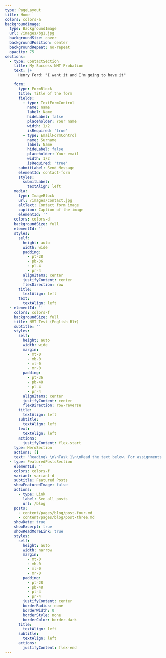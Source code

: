 ```yaml
---
type: PageLayout
title: Home
colors: colors-a
backgroundImage:
  type: BackgroundImage
  url: /images/bg1.jpg
  backgroundSize: cover
  backgroundPosition: center
  backgroundRepeat: no-repeat
  opacity: 75
sections:
  - type: ContactSection
    title: My Success NMT Probation
    text: |+
      Henry Ford: "I want it and I'm going to have it"

    form:
      type: FormBlock
      title: Title of the form
      fields:
        - type: TextFormControl
          name: name
          label: Name
          hideLabel: false
          placeholder: Your name
          width: 1/2
          isRequired: 'true'
        - type: EmailFormControl
          name: Surname
          label: Name
          hideLabel: false
          placeholder: Your email
          width: 1/2
          isRequired: 'true'
      submitLabel: Send Message
      elementId: contact-form
      styles:
        submitLabel:
          textAlign: left
    media:
      type: ImageBlock
      url: /images/contact.jpg
      altText: Contact form image
      caption: Caption of the image
      elementId: ''
    colors: colors-d
    backgroundSize: full
    elementId: ''
    styles:
      self:
        height: auto
        width: wide
        padding:
          - pt-28
          - pb-36
          - pl-4
          - pr-4
        alignItems: center
        justifyContent: center
        flexDirection: row
      title:
        textAlign: left
      text:
        textAlign: left
  - elementId: ''
    colors: colors-f
    backgroundSize: full
    title: NMT Test (English B1+)
    subtitle: ''
    styles:
      self:
        height: auto
        width: wide
        margin:
          - mt-0
          - mb-0
          - ml-0
          - mr-0
        padding:
          - pt-36
          - pb-48
          - pl-4
          - pr-4
        alignItems: center
        justifyContent: center
        flexDirection: row-reverse
      title:
        textAlign: left
      subtitle:
        textAlign: left
      text:
        textAlign: left
      actions:
        justifyContent: flex-start
    type: HeroSection
    actions: []
    text: "Reading\_\n\nTask 1\n\nRead the text below. For assignments (1-5) choose the correct answer (A, B, C, D).\n\nEUTHANASIA\n\nThe word euthanasia is of Greek origin and literally means 'a good death.' The American Heritage Dictionary defines it as 'the act of killing a person painlessly for reasons of mercy.' Such killing can be done through active means, such as administering a lethal injection, or by passive means, such as withholding medical care or food and water.\n\nIn recent years in the United States, there have been numerous cases of active euthanasia in the news. They usually involve the deliberate killing of ill or incapacitated persons by relatives or friends who plead that they can no longer bear or see their loved ones suffer. Although such killings are a crime, the perpetrators are often dealt with leniently by the legal system, and the media portrays them as compassionate heroes who take personal risks to save another from unbearable suffering.\n\nThe seeming acceptance of active forms of euthanasia is alarming, but we face a bigger, more insidious threat from passive forms of euthanasia. Every year, in hospitals and nursing homes around the country, there are growing numbers of documented deaths caused by caregivers withholding life-sustaining care, including food and water, from vulnerable patients who cannot speak for themselves.\n\nWhile it is illegal to kill someone directly, for example with a gun or knife, in many cases the law has put its stamp of approval on causing death by omitting needed care. Further, many states have 'living will' laws designed to protect those who withhold treatment, and there have been numerous court rulings which have approved of patients being denied care and even starved and dehydrated to death.\n\nBecause such deaths occur quietly within the confines of hospitals and nursing homes, they can be kept hidden from the public. Most euthanasia victims are old or very ill, so their deaths might be attributed to a cause other than the denial of care that really killed them. Further, it is often relatives of the patient who request that care be withheld. In one court case, the court held that decisions to withhold life-sustaining care may be made not only by close family members but also by a number of third parties, and that such decisions need not be reviewed by the judicial system if there is no disagreement between decision makers and medical staff. The court went so far as to rule that a nursing home may not refuse to participate in the fatal withdrawal of food and water from an incompetent patient!\n\n'Extraordinary' or 'heroic' treatment need not be used when the chance for recovery is poor and medical intervention would serve only to prolong the dying process. But to deny customary and reasonable care or to deliberately starve or dehydrate someone because he or she is very old or very ill should not be permitted. Most of the cases coming before the courts do not involve withholding heroic measures from imminently dying people, but they seek approval for denying basic care, such as administration of food and water, to people who are not elderly or terminally ill, but who are permanently incapacitated. These people could be expected to live indefinitely, though in an impaired state, if they were given food and water and minimal treatment.\n\nNo one has the right to judge that another's life is not worth living. The basic right ot life should not be abridged because someone decides that someone else's quality of life is too low. If we base the right to life on quality of life standards, there is no logical place to draw the line.\n\nSo, we must foster more positive attitudes towards people with serious and incapacitating illnesses and conditions. Despite the ravages of their diseases, they are still our fellow with serious and incapacitating illnesses human beings and deserve our care and respect.\n\n1.\_\n\nThe term euthanasia means ...\n\nA new medicine from cancer.\n\nB an injection administration\n\nC an act of painless killing carried out for reasons\_ \_ \_ of mercy\n\nD a request that care be withheld\n\n2\\.\n\nIn many cases of euthanasia the US legal system.\n\nA is supportive and approving of euthanasia\n\nB disapproves the cases of euthanasia\_\n\nC considers the cases of euthanasia to be a crime\n\nD does not support euthanasia\n\n3.\_\n\nDeaths of euthanasia victims can be attributed to causes other than the denial of care because they are ...\_\n\nA of elderly age or very ill\n\nB permanently incapacitated\n\nC terminally ill\n\nD in an impaired state\n\n4.\_\n\nMost of the cases coming before the courts ...\n\nA involve withholding measures from dying people\n\nB seek approval for denying customary and reasonable care\n\nC protect people from those who consider their lives meaningless\n\nD judge that another's life is not worth living\n\n5\\.\n\nTo protect vulnerable patients we must . . .\n\nA deny basic care\n\nB foster more positive attitudes towards them\n\nC withhold treatment and life-sustaining care such as food and water\_\n\nD prolong the dying process\n\nTask 2\n\nRead the text below. Match choices (A-G) to (6-10). There are two choices you do not need to use.\n\nTHE MOST DIFFICULT LANGUAGE IN THE WORLD\n\n(6)\n\nPeople often ask which the most difficult language to learn is, and it is not easy to answer because there are many factors to take into consideration. Firstly, in a first language the differences are unimportant as people learn their mother tongue naturally, so the question of how hard a language is or learn is only relevant when learning a second language.\n\n(7)\n\nA native speaker of Spanish, for example, will find Portuguese much easier to learn than a native speaker of Chinese, because Portuguese is very similar to Spanish, while Chinese is very different, so the first language can affect learning the second language. The greater the differences between the second language and our first one, the harder it will be for most people to learn. Many people answer that Chinese is the hardest language to learn, possibly influenced by the thought of learning the Chinese writing system, and the pronunciation of Chinese does appear to be very difficult for many foreign learners. However, for Japanese speakers, who already use Chinese characters in their own language, learning writing will be less difficult than for speakers of languages using the Roman alphabet.\n\n(8)\n\nSome people seem to learn languages readily, while others find it very difficult. Teachers and the circumstances in which the language is learnt also play an important role, as well as each learner's motivation for learning. If people learn a language because they need to use it professionally, they often learn it faster than people studying a language that has no direct use in their everyday life.\n\n(9)\n\nApparently, British diplomats and other embassy staff have found that the second hardest language is Japanese, which will probably come as no surprise to many, but the language that they have found to be the most problematic is Hungarian, which has 35 cases of a noun. This does not mean that Hungarian is the hardest language to learn for everyone, but it causes British diplomatic personnel, who are generally used to learning languages, the most difficulty. In the case of Hungarian for British learners, it is not a question of the writing system, which uses a similar alphabet, but the grammatical complexity.\n\n(10)\n\nDifferent cultures and individuals from those cultures will find different languages more difficult. No language is easy to learn well, though languages which are related to our first language are easier. Learning a completely different writing system is a huge challenge, but that does not necessarily make a language more difficult than another one. In the end, it is impossible to say what language is the most difficult language in the world.\n\nA It is important to learn foreign languages\n\nB Hungarian causes a lot of difficulties in learning\n\nC People learn their mother tongue naturally\n\nD No language is easy to learn well\n\nE The first language can affect learning the second language\_\n\nF Learner's motivation for learning plays an important role\n\nG Portuguese is definitely easier than Chinese\n\n6\\.\n\n7\\.\n\n8\\.\n\n9\\.\n\n10\\.\n\nTask 3\n\nRead the text below. Choose the correct letter, A, B, C or D.\n\nPlastic is no longer fantastic\n\nA\n\nIn 2017, Carlos Ferrando, a Spanish engineer-turned-entrepreneur, saw a piece of art in a museum that profoundly affected him. 'What Lies Under', a photographic composition by Indonesian digital artist Ferdi Rizkiyanto, shows a child crouching by the edge of the ocean and 'lifting up' a wave, to reveal a cluster of assorted plastic waste, from polyethylene bags to water bottles. The artwork, designed to raise public awareness, left Ferrando angry - and fuelled with entrepreneurial ideas.\n\nB\n\nFerrando runs a Spanish-based design company, Closca, that produces an ingenious foldable bicycle helmet. But he has now also designed a stylish glass water bottle with a stretchy silicone strap and magnetic closure mechanism that means it can be attached to almost anything, from a bike to a bag to a pushchair handle. The product comes with an app that tells people where they can fill their bottles with water for free.\n\nC\n\nThe intention is to persuade people to stop buying water in plastic bottles, thus saving consumers money and reducing the plastic waste piling up in our oceans. 'Bottled water is now a $100 billion business, and 81 percent of the bottles are\n\nnot recycled. It's a complete waste - water is only 1.5 percent of the price of the bottle!' Ferrando cries. Indeed, environmentalists estimate that by 2050 there will be more plastic in our oceans than fish and that's mainly down to such bottles. We are trying to create a sense that being environmentally sophisticated is a status symbol,' he adds. 'We want people to clip their bottles onto what they are wearing, to show that they are recycling - and to look cool.'\n\nD\n\nFerrando's story is fascinating because ti seems like an indicator of something unexpected. Three decades ago, conspicuous consumption - the purchase of luxuries, such as handbags, shoes, cars, etc. on a lavish scale - heightened people's social status. Indeed, the closing decades of the 20th century were a time when ti seemed that anything could be turned into a commodity. Hence the fact that water became a consumer item, sold ni plastic bottles, instead of just emerging, for free, from a tap.\n\nE\n\nToday, though, conspicuous extravagance no longer seems desirable among consumers. Now, recycling is fashionable -as is cycling rather than driving. Plastic water bottles have become so common that they do not command status; instead, what many millennials - young people born ni the late 20th century - prefer to post on social media are 'real' (refillable) bottles or even the once widespread Thermos bottles. Some teenagers currently think that these stainless-steel vacuum-insulated water bottles that are coming back onto the market are ultra 'cool'; never mind the fact that they feel oddly out-of-date to anyone over the age of 40 or that teenagers in the 1970s would have avoided ever being seen with one.\n\nF\n\nIt is uncertain whether Closca will succeed in its goal. Although its foldable bike helmet is available in some outlets in New York, including the Museum of Modern Art, it can be very hard for any design entrepreneur to really take off in the\n\nglobal mass market, though not as hard as it might have been in the past. if an entrepreneur had wanted to fund a smart invention a few decades ago, he or she would have had to either raise a bank loan, borrow money from a family member or use a credit card. Things have moved on slightly since then.\n\nG\n\n\_Entrepreneurs are still using the last two options, but some are also tapping into\n\nthe ever-growing pot of money that is becoming available in the management world for 'corporate social responsibility' (CSR) investments. And then there are other options for those who wish to raise money straight away. Ferrando posted details about his water-bottle venture on a large, recognised platform for funding creative projects. He appealed for people to donate $30,000 of seed money - the money he needed to get his project going - and promised to give a bottle of anyone who provided more than $39 in 'donations'. If he received the funds, he stated that the company would produce bottles in grey and white; if $60,000 was raised, a multicoloured one would be made. Using this approach, none of the donors has a stake in his idea, nor does he have any debt. Instead, it is almost a pre-sale of the product, in a manner that tests demand in advance and creates a potential crowd of enthusiasts. This old-fashioned community funding with a digital twist is supporting a growing array of projects ranging from films to card games, videos, watches\n\nand so on. And, at last count, Closca had raised some $52,838 from 803 backers. Maybe, 20 years from now, it will be the plastic bottle that seems peculiarly old-fashioned.\n\n11\\.\n\nWhat does Ferrando say about his glass water bottle?\n\nA It matches his bicycle helmet.\n\nB It is cheaper than a plastic bottle.\n\nC He has designed it to suit all ages.\n\nD He wants people to be proud to show it.\n\n12\\.\n\nWhat does the writer find fascinating about Ferrando's story?\n\nA the youthfulness of his ideas\n\nB the old-fashioned nature of his products\_\n\nC the choice it is creating for consumers\n\nD the change it is revealing in people's attitudes\n\n13\\.\n\nWhat does the writer suggest about Closca's bike helmet?\n\nA It has both functional and artistic value.\n\nB Its main appeal is to older people.\n\nC It has had extraordinary success worldwide.\n\nD It is a more exciting invention than the glass bottle.\n\nTask 4\n\nChoose ONE WORD ONLY from the text above.\n\nFunding a smart invention\n\nThirty years ago, the methods used by creators to fund their projects involved getting\n\nmoney from the bank or from someone in the\_\n\n14 ........\n\nBanks today are still a useful source of finance, but investments may also be sought from 'corporate social responsibility' projects in order to get immediate funding, the method Ferrando took was to use a well-known 15….. to advertise his product and request financial support. People who gave a certain figure or over were offered a free gift. In addition, Ferrando advised his donors that his company would create bottles in two colours, followed by a 16….. bottle once they had received a more significant amount. In this way, Ferrando avoided debt and found out how many people might want his products before manufacturing them.\n\n14\\.\n\n15\\.\n\n16\\.\n\nUse of English\n\nTask 5\n\nRead the text below. Choose from (A-H) the one which best fits each space (17-22). There are two choices you do not need to use.\n\nTHE RUGBY GAME\n\nA new form of football originated in England during the 19th century, (17) the place where it was supposedly invented: Rugby School. In the early 1800s, football was played throughout England (and in many other countries too but there were no standard rules, and in (18) , the ball could be caught as well as kicked. However, running with the ball was largely outlawed. Legend has it that in 1823, a student at Rugby School (19) picked up the ball during a football match and ran with it towards the opposing goal line. This illegal action caused a permanent change in the rules of the game, or so the story goes, and from that day onwards, Rugby School played (20) which became known as Rugby Football. (The more familiar kind of football is officially known as Association Football to distinguish it from Rugby Football). To this day, there is an inscription at Rugby School celebrating William Webb Ellis and his actions, and although the historical truth of the events is (21) , the story endures. The plaque reads: 'This stone commemorates the exploit of\_ William Webb Ellis who with (22) as played in his time first took the ball in his arms and ran with it thus originating the distinctive feature of the Rugby game.'\n\nA most versions of the game\n\nB its own version of football\n\nC taking its name from\n\nD official known as\n\nE called William Webb Ellis\n\n\_\n\nG highly questionable\n\nF search for\n\nH a fine disregard for the rules of football\n\n17\\.\n\n18\\.\n\n19\\.\n\n20\\.\n\n21\\.\n\n22\\.\n\nTask 6\n\nRead and complete the text below. For each of the empty space (23-32) choose the correct answer (A, B, C or D).\_\n\nGARDENING IN THE CITY\n\nEven if you live in the heart of the city, there's no reason why you shouldn't (23)\\_ up gardening. We can't all afford a large garden, but we can all create a space where we can follow the seasons. Whether it's a window box, balcony or a tiny yard, anyone can have the pleasure of looking (24)\\_\_ plants. :\n\nA window box is a small box of plants that literally sits outside your window. Here, the choice of plants is what counts. You want a splash of colour all year (25)\\_ , so choose flowers that bloom at different times of the year. Daffodils, for example, are beautiful spring flowers and will soon have you looking forward to summer. Their bright colours will also attract butterflies, bringing a touch of life.\n\nif you've got a balcony, you've got a little more freedom. In this case, the key is to (26)\\_\n\nmaximum use of the space you've got available. Put taller plants against the wall of the house, with shorter plants and flowers along the (27)\\_\n\nof the balcony. You can also add a water feature; a small fountain creates interest and can have a cooling effect on a hot summer's day. If your neighbours' balcony is next to yours, why not use a fast- growing plant like wisteria to form a natural barrier, giving you more privacy?\n\nThose of you who are lucky enough to have a small yard can really go to town. Think about how you're going to use it. Do you want to be able to sit and enjoy the sun? Or do you want to be (28)\\_ to entertain friends and have a barbecue? Divide the yard into separate areas and plan each one carefully. Garden furniture is very important. Table that folds in half can give you a lot of flexibility, and chairs that fold away also allow you to change your garden to (29)\\_ your mood. As (30)\\_ as plants are (31)\\_ , choose varieties that don't mind a bit of shade, unless your yard gets a lot of sun. Yards often have walls that keep the sun out for long periods and you don't want your careful plans (32)\\_\n\nbecause a few of your plants start to die.\n\n23\\.\n\nA take\n\nB set\n\nC put\n\nD make\n\n24\\.\n\nA on\n\nB up\n\nC after\n\nD down\n\n25\\.\n\nA round\n\nB over\n\nC along\n\nD across\n\n26\\.\n\nA get\n\nB make\n\nC have\n\nD do\n\n27\\.\n\nA edge\n\nB boundary\_\n\nC rim\n\nD frame\n\n28\\.\n\nA capable\n\nB possible\_\n\nC able\n\nD probable\n\n29\\.\n\nA fit\n\nB suit\n\nC copy\n\nD go\n\n30\\.\n\nA much\n\nB long\n\nC few\n\nD far\n\n31\\.\n\nA concerned\n\nB referred\_\n\nC discovered\_\n\nD realized\n\n32\\.\n\nA spoiled\nB mixed\_ \_ \nC missed\_ \_ \_ \_ \_ \_ \_ \_ \_ \_ \_ \_ \_ \_ \_ \_ \_ \_ \_ \_ \_ \_ \_ \_ \_ \_ \_ \_ \_ \_ \_ \_ \_ \_ \_ \_ \_ \_ \_ \_ \_ \_ \_ \_ \_ \_ \_ \_ \_ \_ \_ \_ \_ \_ \_ \_ \_ \_ \_ \_ \_ \_ \_ \_ \_ \_ \_ \_ \_ \_ \_ \_ \_ \_ \_ \_ \_ \_ \_ \nD corrupted\n"
  - type: FeaturedPostsSection
    elementId: ''
    colors: colors-f
    variant: variant-d
    subtitle: Featured Posts
    showFeaturedImage: false
    actions:
      - type: Link
        label: See all posts
        url: /blog
    posts:
      - content/pages/blog/post-four.md
      - content/pages/blog/post-three.md
    showDate: true
    showExcerpt: true
    showReadMoreLink: true
    styles:
      self:
        height: auto
        width: narrow
        margin:
          - mt-0
          - mb-0
          - ml-0
          - mr-0
        padding:
          - pt-28
          - pb-48
          - pl-4
          - pr-4
        justifyContent: center
        borderRadius: none
        borderWidth: 0
        borderStyle: none
        borderColor: border-dark
      title:
        textAlign: left
      subtitle:
        textAlign: left
      actions:
        justifyContent: flex-end
---
```

